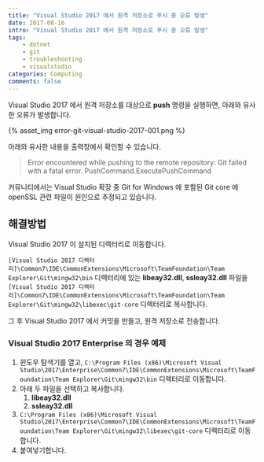 ```yaml
---
title: "Visual Studio 2017 에서 원격 저장소로 푸시 중 오류 발생"
date: 2017-08-16
intro: "Visual Studio 2017 에서 원격 저장소로 푸시 중 오류 발생"
tags:
    - dotnet
    - git
    - troubleshooting
    - visualstudio
categories: Computing
comments: false
---
```


Visual Studio 2017 에서 원격 저장소를 대상으로 **push** 명령을 실행하면, 아래와 유사한 오류가 발생합니다.

{% asset_img error-git-visual-studio-2017-001.png %}

아래와 유사한 내용을 출력창에서 확인할 수 있습니다.

> <span class="text-danger">Error encountered while pushing to the remote repository: Git failed with a fatal error.</span>
> PushCommand.ExecutePushCommand

커뮤니티에서는 Visual Studio 확장 중 Git for Windows 에 포함된 Git core 에 openSSL 관련 파일이 원인으로 추정되고 있습니다.

## 해결방법

Visual Studio 2017 이 설치된 디렉터리로 이동합니다.

`[Visual Studio 2017 디렉터리]\Common7\IDE\CommonExtensions\Microsoft\TeamFoundation\Team Explorer\Git\mingw32\bin` 디렉터리에 있는 **libeay32.dll**, **ssleay32.dll** 파일을 `[Visual Studio 2017 디렉터리]\Common7\IDE\CommonExtensions\Microsoft\TeamFoundation\Team Explorer\Git\mingw32\libexec\git-core` 디렉터리로 복사합니다.

그 후 Visual Studio 2017 에서 커밋을 만들고, 원격 저장소로 전송합니다.

### Visual Studio 2017 Enterprise 의 경우 예제

1. 윈도우 탐색기를 열고, `C:\Program Files (x86)\Microsoft Visual Studio\2017\Enterprise\Common7\IDE\CommonExtensions\Microsoft\TeamFoundation\Team Explorer\Git\mingw32\bin` 디렉터리로 이동합니다.
2. 아래 두 파일을 선택하고 복사합니다.
    1. **libeay32.dll**
    2. **ssleay32.dll**
3. `C:\Program Files (x86)\Microsoft Visual Studio\2017\Enterprise\Common7\IDE\CommonExtensions\Microsoft\TeamFoundation\Team Explorer\Git\mingw32\libexec\git-core` 디렉터리로 이동합니다.
4. 붙여넣기합니다.
